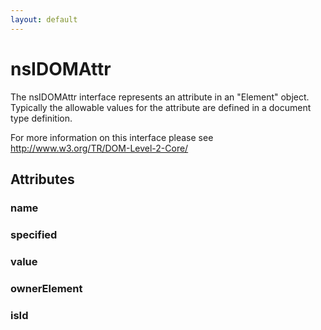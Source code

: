 ```yaml
---
layout: default
---
```


# nsIDOMAttr #

The nsIDOMAttr interface represents an attribute in an "Element" object. 
Typically the allowable values for the attribute are defined in a document 
type definition.

For more information on this interface please see 
http://www.w3.org/TR/DOM-Level-2-Core/


## Attributes ##

### name ###

### specified ###

### value ###

### ownerElement ###

### isId ###
